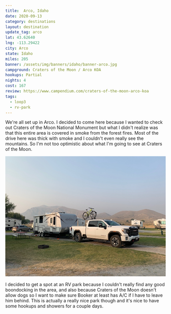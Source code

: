 ```yaml
---
title:  Arco, Idaho
date: 2020-09-13
category: destinations
layout: destination
update_tag: arco
lat: 43.62640
lng: -113.29422
city: Arco
state: Idaho
miles: 205
banner: /assets/img/banners/idaho/banner-arco.jpg
campground: Craters of the Moon / Arco KOA
hookups: Partial
nights: 4
cost: 167
review: https://www.campendium.com/craters-of-the-moon-arco-koa
tags:
  - loop3
  - rv-park
---
```


We're all set up in Arco. I decided to come here because I wanted to check out Craters of the Moon National Monument but what I didn't realize was that this entire area is covered in smoke from the forest fires. Most of the drive here was thick with smoke and I couldn't even really see the mountains. So I'm not too optimistic about what I'm going to see at Craters of the Moon. 

![arco campsite](/assets/img/destinations/idaho/arco.jpg)

I decided to get a spot at an RV park because I couldn't really find any good boondocking in the area, and also because Craters of the Moon doesn't allow dogs so I want to make sure Booker at least has A/C if I have to leave him behind. This is actually a really nice park though and it's nice to have some hookups and showers for a couple days.
